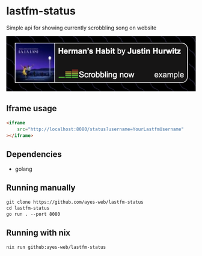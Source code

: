 # lastfm-status

Simple api for showing currently scrobbling song on website

![Example iframe usage](example.png)

## Iframe usage

```html
<iframe
    src="http://localhost:8080/status?username=YourLastfmUsername"
></iframe>
```


## Dependencies
- golang

## Running manually
```
git clone https://github.com/ayes-web/lastfm-status
cd lastfm-status
go run . --port 8080
```

## Running with nix
```
nix run github:ayes-web/lastfm-status
```